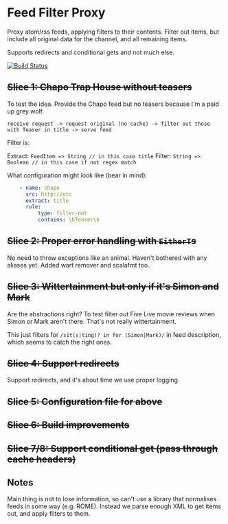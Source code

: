 # Feed Filter Proxy

Proxy atom/rss feeds, applying filters to their contents. Filter out
items, but include all original data for the channel, and all
remaining items.

Supports redirects and conditional gets and not much else.

[![Build Status](https://travis-ci.org/eddsteel/feed-filter.svg?branch=master)](https://travis-ci.org/eddsteel/feed-filter)

## ~~Slice 1: Chapo Trap House without teasers~~

To test the idea. Provide the Chapo feed but no teasers because I'm a paid up grey wolf.

```
receive request -> request original (no cache) -> filter out those with Teaser in title -> serve feed
```

Filter is:

Extract: `FeedItem => String // in this case title`
Filter: `String => Boolean // in this case if not regex match`

What configuration might look like (bear in mind):

```yaml
    - name: chapo
      src: http://etc
      extract: title
      rule:
          type: filter-not
          contains: \bTeaser\b
```

## ~~Slice 2: Proper error handling with `EitherT`s~~

No need to throw exceptions like an animal. Haven't bothered with any
aliases yet. Added wart remover and scalafmt too.

## ~~Slice 3: Wittertainment but only if it's Simon and Mark~~

Are the abstractions right? To test filter out Five Live movie reviews
when Simon or Mark aren't there. That's not really wittertainment.

This just filters for `/sit(s|ting)? in for (Simon|Mark)/` in feed
description, which seems to catch the right ones.

## ~~Slice 4: Support redirects~~

Support redirects, and it's about time we use proper logging.

## ~~Slice 5: Configuration file for above~~
## ~~Slice 6: Build improvements~~
## ~~Slice 7/8: Support conditional get (pass through cache headers)~~


## Notes

Main thing is not to lose information, so can't use a library that
normalises feeds in some way (e.g. ROME). Instead we parse enough XML
to get items out, and apply filters to them.
